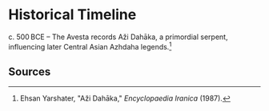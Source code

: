 # Historical Timeline

c. 500 BCE – The Avesta records Aži Dahāka, a primordial serpent, influencing later Central Asian Azhdaha legends.[^1]

## Sources
[^1]: Ehsan Yarshater, "Aži Dahāka," *Encyclopaedia Iranica* (1987).
